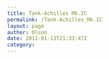 ```yaml
---
title: Tank-Achilles Mk.IC
permalink: /Tank-Achilles_Mk.IC
layout: page
author: Olson
date: 2011-01-13T21:33:47Z
category: 
---
```



